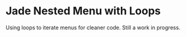# Jade Nested Menu with Loops

Using loops to iterate menus for cleaner code. Still a work in progress. 
